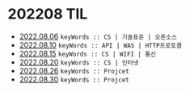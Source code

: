 # 202208 TIL
- [2022.08.06](https://github.com/projectmiluju/TIL/tree/main/202208/20220806)
  `keyWords :: CS | 기술표준 | 오픈소스`
- [2022.08.10](https://github.com/projectmiluju/TIL/tree/main/202208/20220810)
  `keyWords :: API | WAS | HTTP프로토콜`
- [2022.08.15](https://github.com/projectmiluju/TIL/tree/main/202208/20220815)
  `keyWords :: CS | WIFI | 통신`
- [2022.08.20](https://github.com/projectmiluju/TIL/tree/main/202208/20220820)
    `keyWords :: CS | 인터넷`
- [2022.08.26](https://github.com/projectmiluju/TIL/tree/main/202208/20220826)
  `keyWords :: Projcet`
- [2022.08.30](https://github.com/projectmiluju/TIL/tree/main/202208/20220830)
  `keyWords :: Projcet`
